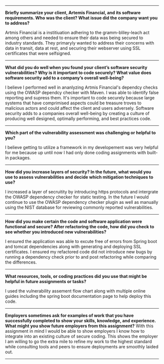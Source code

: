 ***
**Briefly summarize your client, Artemis Financial, and its software requirements. Who was the client? What issue did the company want you to address?**

  Artmis Financial is a institiuation adhering to the gramm-bliley-leach act among others and needed to ensure their data was being secured to industry standards. They primaryly wanted to address their concerns with data in transit, data at rest, and securing their webserver using SSL certificates that were selfsigned. 
  
***
**What did you do well when you found your client’s software security vulnerabilities? Why is it important to code securely? What value does software security add to a company’s overall well-being?**

  I believe I performed well in ananlyzing Artmis Financial's dependcy checks using the OWASP dependcy checker with Maven. I was able to identify false reporting and supress them. It's important to code securely because large systems that have comprimised aspects could be treasure troves to malicious actors and could affect the client and users adversely. Software security adds to a companies overall well-being by creating a culture of producing well designed, optimally performing, and best practices code.
  
***
**Which part of the vulnerability assessment was challenging or helpful to you?**

  I believe getting to utilize a framework in my developement was very helpful for me because up until now I had only done coding assignments with built-in packages.

***
**How did you increase layers of security? In the future, what would you use to assess vulnerabilities and decide which mitigation techniques to use?**

  I increased a layer of secruitity by introducing https protocols and intergrate the OWASP dependency checker for static testing. In the future I would continue to use the OWASP dependency checker plugin as well as manually using the NIST database for reviewing commonly reported vulnerabilities. 
  
***
**How did you make certain the code and software application were functional and secure? After refactoring the code, how did you check to see whether you introduced new vulnerabilities?**

  I ensured the application was able to excute free of errors from Spring boot and tomcat dependencies along with generating and deploying SSL certificates. I ensured my refactored code did not introduce new bugs by running a dependency check prior to and post refactoring while comparing the differences.
  
***
**What resources, tools, or coding practices did you use that might be helpful in future assignments or tasks?**

I used the vulnerability assement flow chart along with multiple online guides including the spring boot documentation page to help deploy this code.

***
**Employers sometimes ask for examples of work that you have successfully completed to show your skills, knowledge, and experience. What might you show future employers from this assignment?**
With this assignment in mind I would be able to show employers I know how to integrate into an existing culture of secure coding. This shows the employer I am willing to go the extra mile to refine my work to the highest standard while consulting tools and peers to ensure deployments are smoothly laided out.
***
